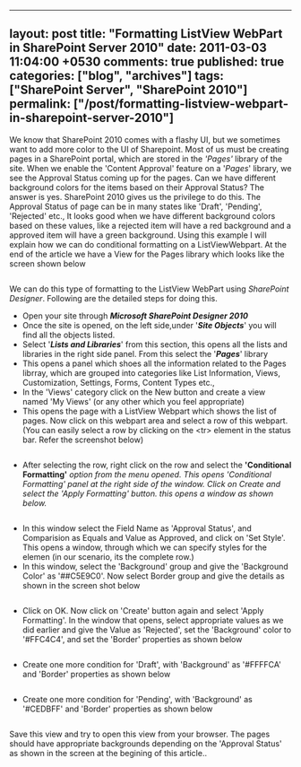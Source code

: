 ---
layout: post
title: "Formatting ListView WebPart in SharePoint Server 2010"
date: 2011-03-03 11:04:00 +0530
comments: true
published: true
categories: ["blog", "archives"]
tags: ["SharePoint Server", "SharePoint 2010"]
permalink: ["/post/formatting-listview-webpart-in-sharepoint-server-2010"]
  ---
<!-- more -->
<p>We know that SharePoint 2010 comes with a flashy UI, but we sometimes want to add more color to the UI of Sharepoint. Most of us must be creating pages in a SharePoint portal, which are stored in the <em>'Pages'</em> library of the site. When we enable the 'Content Approval' feature on a '<em>Pages</em>' library, we see the Approval Status coming up for the pages. Can we have different background colors for the items based on their Approval Status? The answer is yes. SharePoint 2010 gives us the privilege to do this. The Approval Status of page can be in many states like 'Draft', 'Pending', 'Rejected' etc., It looks good when we have different background colors based on these values, like a rejected item will have a red background and a approved item will have a green background. Using this example I will explain how we can do conditional formatting on a ListViewWebpart. At the end of the article we have a View for the Pages library which looks like the screen shown below</p>
<p><img src="/image.axd?picture=/lstvw_pagelib.png" alt="" /></p>
<p>We can do this type of formatting to the ListView WebPart using <em>SharePoint Designer</em>. Following are the detailed steps for doing this.</p>
<ul class="spd-ul">
<li>Open your site through <em><strong>Microsoft SharePoint Designer 2010</strong></em></li>
<li>Once the site is opened, on the left side,under '<strong><em>Site Objects</em></strong>' you will find all the objects listed.</li>
<li>Select '<strong><em>Lists and Libraries</em></strong>' from this section, this opens all the lists and libraries in the right side panel. From this select the '<strong><em>Pages</em></strong>' library</li>
<li>This opens a panel which shoes all the information related to the Pages librray, which are grouped into categories like List Information, Views, Customization, Settings, Forms, Content Types etc.,</li>
<li>In the 'Views' category click on the New button and create a view named 'My Views' (or any other which you feel appropriate)</li>
<li>This opens the page with a ListView Webpart which shows the list of pages. Now click on this webpart area and select a row of this webpart. (You can easily select a row by clicking on the &lt;tr&gt; element in the status bar. Refer the screenshot below)</li>
</ul>
<p><img src="/image.axd?picture=/lstvw_rowslct.png" alt="" /></p>
<ul>
<li>After selecting the row, right click on the row and select the <strong>'Conditional Formatting'</strong><em> option from the menu opened. This opens 'Conditional Formatting' panel at the right side of the window. Click on Create and select the 'Apply Formatting' button. this opens a window as shown below.</em></li>
</ul>
<p><em><img src="/image.axd?picture=/lstvw_condition.gif" alt="" /></em></p>
<ul class="spd-ul">
<li>In this window select the Field Name as 'Approval Status', and Comparision as Equals and Value as Approved, and click on 'Set Style'. This opens a window, through which we can specify styles for the elemen (in our scenario, its the complete row.)</li>
<li>In this window, select the 'Background' group and give the 'Background Color' as '##C5E9C0'. Now select Border group and give the details as shown in the screen shot below</li>
</ul>
<p><img src="/image.axd?picture=/lstvw_style1.png" alt="" /></p>
<ul class="spd-ul">
<li>Click on OK. Now click on 'Create' button again and select 'Apply Formatting'. In the window that opens, select appropriate values as we did earlier and give the Value as 'Rejected', set the 'Background' color to '#FFC4C4', and set the 'Border' properties as shown below</li>
</ul>
<p><img src="/image.axd?picture=/lstvw_style2.png" alt="" /></p>
<ul class="spd-ul">
<li>Create one more condition for 'Draft', with 'Background' as '#FFFFCA' and 'Border' properties as shown below</li>
</ul>
<p><img src="/image.axd?picture=/lstvw_style3.png" alt="" /></p>
<ul>
<li>Create one more condition for 'Pending', with 'Background' as '#CEDBFF' and 'Border' properties as shown below</li>
</ul>
<p><img src="/image.axd?picture=/lstvw_style4.png" alt="" /></p>
<p>Save this view and try to open this view from your browser. The pages should have appropriate backgrounds depending on the 'Approval Status' as shown in the screen at the begining of this article..</p>
